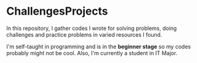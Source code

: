 # ChallengesProjects

In this repository, I gather codes I wrote for solving problems, doing challenges and practice problems in varied resources I found.

I'm self-taught in programming and is in the **beginner stage** so my codes probably might not be cool. Also, I'm currently a student in IT Major.

